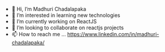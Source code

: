 - 👋 Hi, I’m Madhuri Chadalapaka
- 👀 I’m interested in learning new technologies
- 🌱 I’m currently working on ReactJS
- 💞️ I’m looking to collaborate on reactjs projects
- 📫 How to reach me ... https://www.linkedin.com/in/madhuri-chadalapaka/

<!---
m-chadalapaka/m-chadalapaka is a ✨ special ✨ repository because its `README.md` (this file) appears on your GitHub profile.
You can click the Preview link to take a look at your changes.
--->
